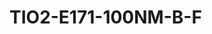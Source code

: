<a name="material" />

# TIO2-E171-100NM-B-F
<script type="application/ld+json">
  {
    "@context": "https://schema.org/",
    "@type": "ChemicalSubstance",
    "http://purl.org/dc/terms/conformsTo":
      {
        "@type": "CreativeWork",
        "@id": "https://bioschemas.org/profiles/ChemicalSubstance/0.4-RELEASE/"
      },
    "@id": "https://egonw.github.io/nanowiki/nanowiki500.html#material",
    "name": "TIO2-E171-100NM-B-F",
    "sameAs: "http://127.0.0.1/mediawiki/index.php/Special:URIResolver/TIO2-2DE171-2D100NM-2DB-2DF"
  }
</script>

